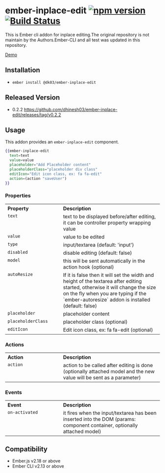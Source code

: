 # ember-inplace-edit [![npm version](https://badge.fury.io/js/ember-inplace-edit.svg)](https://badge.fury.io/js/ember-inplace-edit) [![Build Status](https://travis-ci.org/anilmaurya/ember-inplace-edit.svg?branch=master)](https://travis-ci.org/anilmaurya/ember-inplace-edit)

This is Ember cli addon for inplace editing.The original repository is not maintain by the Authors.Ember-CLI and all test was updated in this repository.

<a href="https://dhinesh03.github.io/ember-inplace-edit/" target="_blank"> Demo </a>

## Installation

* `ember install @dk03/ember-inplace-edit`

## Released Version
- 0.2.2 https://github.com/dhinesh03/ember-inplace-edit/releases/tag/v0.2.2

## Usage
 This addon provides an `ember-inplace-edit` component.

```handlebars
{{ember-inplace-edit
  text=text
  value=value
  placeholder="Add Placeholder content"
  placeholderClass="placeholder div class"
  editIcon="Edit icon class, ex: fa fa-edit"
  action=(action "saveUser")
}}
```

### Properties

<table width="100%">
  <tr>
  	<th valign="top" width="165px" align="left">Property</th>
  	<th valign="top" align="left">Description</th>
  </tr>
  <tr>
    <td valign="top"><code>text</code></td>
    <td valign="top">text to be displayed before/after editing, it can be controller property wrapping value</td>
  </tr>
  <tr>
    <td valign="top"><code>value</code></td>
    <td valign="top">value to be edited</td>
  </tr>
  <tr>
    <td valign="top"><code>type</code></td>
    <td valign="top">input/textarea (default: 'input')</td>
  </tr>
  <tr>
    <td valign="top"><code>disabled</code></td>
    <td valign="top">disable editing (default: false)</td>
  </tr>
  <tr>
    <td valign="top"><code>model</code></td>
    <td valign="top">this will be sent automatically in the action hook (optional)</td>
  </tr>
  <tr>
    <td valign="top"><code>autoResize</code></td>
    <td valign="top">If it is false then it will set the width and height of the textarea after editing started, otherwise it will change the size on the fly when you are typing if the `ember-autoresize` addon is installed (default: false)</td>
  </tr>
  <tr>
    <td valign="top"><code>placeholder</code></td>
    <td valign="top">placeholder content</td>
  </tr>
  <tr>
    <td valign="top"><code>placeholderClass</code></td>
    <td valign="top">placeholder class (optional)</td>
  </tr>
  <tr>
    <td valign="top"><code>editIcon</code></td>
    <td valign="top">Edit icon class, ex: fa fa-edit (optional)</td>
  </tr>
</table>

### Actions

<table width="100%">
  <tr>
  	<th valign="top" width="165px" align="left">Action</th>
  	<th valign="top" align="left">Description</th>
  </tr>
  <tr>
    <td valign="top"><code>action</code></td>
    <td valign="top">action to be called after editing is done (optionally attached model and the new value will be sent as a parameter)</tr>
  </tr>
</table>

### Events

<table width="100%">
  <tr>
  	<th valign="top" width="165px" align="left">Event</th>
  	<th valign="top" align="left">Description</th>
  </tr>
  <tr>
    <td valign="top"><code>on-activated</code></td>
    <td valign="top">it fires when the input/textarea has been inserted into the DOM (params: component container, optionally attached model)</tr>
  </tr>
</table>

Compatibility
------------------------------------------------------------------------------

* Ember.js v2.18 or above
* Ember CLI v2.13 or above
